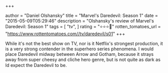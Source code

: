 +++

author = "Daniel Olshansky"
title = "Marvel's Daredevil: Season 1"
date = "2015-05-09T05:29:46"
description = "Olshansky's review of Marvel's Daredevil: Season 1"
tags = [
    "tv",
]
rating = "⭐⭐⭐🌟"
rotten_tomatoes_url = "https://www.rottentomatoes.com//tv/daredevil/s01"
+++

While it's not the best show on TV, nor is it Netflix's strongest production, it is a very strong contender in the superhero series phenomena. I would place Daredevil midway between Arrow and Gotham, because it strays away from super cheesy and cliche hero genre, but is not quite as dark as Id expect the Daredevil to be.

